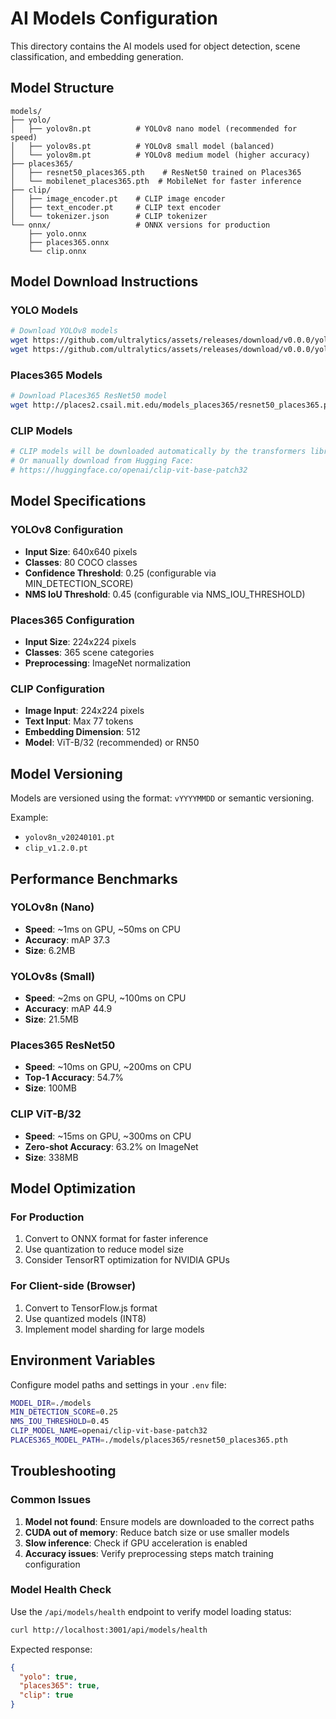 # AI Models Configuration

This directory contains the AI models used for object detection, scene classification, and embedding generation.

## Model Structure

```
models/
├── yolo/
│   ├── yolov8n.pt          # YOLOv8 nano model (recommended for speed)
│   ├── yolov8s.pt          # YOLOv8 small model (balanced)
│   └── yolov8m.pt          # YOLOv8 medium model (higher accuracy)
├── places365/
│   ├── resnet50_places365.pth    # ResNet50 trained on Places365
│   └── mobilenet_places365.pth  # MobileNet for faster inference
├── clip/
│   ├── image_encoder.pt    # CLIP image encoder
│   ├── text_encoder.pt     # CLIP text encoder
│   └── tokenizer.json      # CLIP tokenizer
└── onnx/                   # ONNX versions for production
    ├── yolo.onnx
    ├── places365.onnx
    └── clip.onnx
```

## Model Download Instructions

### YOLO Models
```bash
# Download YOLOv8 models
wget https://github.com/ultralytics/assets/releases/download/v0.0.0/yolov8n.pt -O models/yolo/yolov8n.pt
wget https://github.com/ultralytics/assets/releases/download/v0.0.0/yolov8s.pt -O models/yolo/yolov8s.pt
```

### Places365 Models
```bash
# Download Places365 ResNet50 model
wget http://places2.csail.mit.edu/models_places365/resnet50_places365.pth.tar -O models/places365/resnet50_places365.pth.tar
```

### CLIP Models
```bash
# CLIP models will be downloaded automatically by the transformers library
# Or manually download from Hugging Face:
# https://huggingface.co/openai/clip-vit-base-patch32
```

## Model Specifications

### YOLOv8 Configuration
- **Input Size**: 640x640 pixels
- **Classes**: 80 COCO classes
- **Confidence Threshold**: 0.25 (configurable via MIN_DETECTION_SCORE)
- **NMS IoU Threshold**: 0.45 (configurable via NMS_IOU_THRESHOLD)

### Places365 Configuration
- **Input Size**: 224x224 pixels
- **Classes**: 365 scene categories
- **Preprocessing**: ImageNet normalization

### CLIP Configuration
- **Image Input**: 224x224 pixels
- **Text Input**: Max 77 tokens
- **Embedding Dimension**: 512
- **Model**: ViT-B/32 (recommended) or RN50

## Model Versioning

Models are versioned using the format: `vYYYYMMDD` or semantic versioning.

Example:
- `yolov8n_v20240101.pt`
- `clip_v1.2.0.pt`

## Performance Benchmarks

### YOLOv8n (Nano)
- **Speed**: ~1ms on GPU, ~50ms on CPU
- **Accuracy**: mAP 37.3
- **Size**: 6.2MB

### YOLOv8s (Small)
- **Speed**: ~2ms on GPU, ~100ms on CPU
- **Accuracy**: mAP 44.9
- **Size**: 21.5MB

### Places365 ResNet50
- **Speed**: ~10ms on GPU, ~200ms on CPU
- **Top-1 Accuracy**: 54.7%
- **Size**: 100MB

### CLIP ViT-B/32
- **Speed**: ~15ms on GPU, ~300ms on CPU
- **Zero-shot Accuracy**: 63.2% on ImageNet
- **Size**: 338MB

## Model Optimization

### For Production
1. Convert to ONNX format for faster inference
2. Use quantization to reduce model size
3. Consider TensorRT optimization for NVIDIA GPUs

### For Client-side (Browser)
1. Convert to TensorFlow.js format
2. Use quantized models (INT8)
3. Implement model sharding for large models

## Environment Variables

Configure model paths and settings in your `.env` file:

```bash
MODEL_DIR=./models
MIN_DETECTION_SCORE=0.25
NMS_IOU_THRESHOLD=0.45
CLIP_MODEL_NAME=openai/clip-vit-base-patch32
PLACES365_MODEL_PATH=./models/places365/resnet50_places365.pth
```

## Troubleshooting

### Common Issues

1. **Model not found**: Ensure models are downloaded to the correct paths
2. **CUDA out of memory**: Reduce batch size or use smaller models
3. **Slow inference**: Check if GPU acceleration is enabled
4. **Accuracy issues**: Verify preprocessing steps match training configuration

### Model Health Check

Use the `/api/models/health` endpoint to verify model loading status:

```bash
curl http://localhost:3001/api/models/health
```

Expected response:
```json
{
  "yolo": true,
  "places365": true,
  "clip": true
}
```
